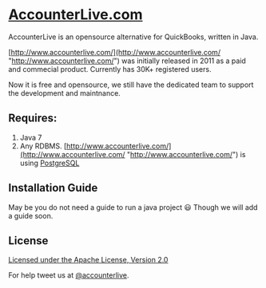 # [AccounterLive.com](http://www.accounterlive.com/)
AccounterLive is an opensource alternative for QuickBooks, written in Java.

[http://www.accounterlive.com/](http://www.accounterlive.com/ "http://www.accounterlive.com/") was initially released in 2011 as a paid and commecial product. Currently has 30K+ registered users. 

Now it is free and opensource, we still have the dedicated team to support the development and maintnance.

## Requires:
1. Java 7
2. Any RDBMS. [http://www.accounterlive.com/](http://www.accounterlive.com/ "http://www.accounterlive.com/") is using [PostgreSQL](http://www.postgresql.org/ "http://www.postgresql.org/")

## Installation Guide
May be you do not need a guide to run a java project :smiley:
Though we will add a guide soon.

## License
[Licensed under the Apache License, Version 2.0](https://github.com/vimukti/accounter/blob/master/LICENSE)

For help tweet us at [@accounterlive]( https://twitter.com/accounterlive "@accounterlive").

